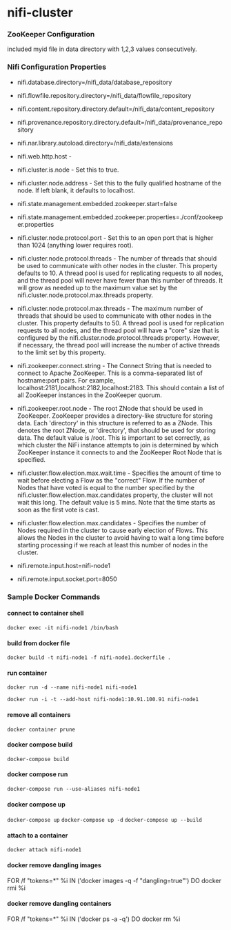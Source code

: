 # nifi-cluster

### ZooKeeper Configuration

included myid file in data directory with 1,2,3 values consecutively.


### Nifi Configuration Properties

- nifi.database.directory=/nifi_data/database_repository
- nifi.flowfile.repository.directory=/nifi_data/flowfile_repository
- nifi.content.repository.directory.default=/nifi_data/content_repository
- nifi.provenance.repository.directory.default=/nifi_data/provenance_repository
- nifi.nar.library.autoload.directory=/nifi_data/extensions
- nifi.web.http.host - 
- nifi.cluster.is.node - Set this to true.
- nifi.cluster.node.address - Set this to the fully qualified hostname of the node. If left blank, it defaults to localhost.

- nifi.state.management.embedded.zookeeper.start=false
- nifi.state.management.embedded.zookeeper.properties=./conf/zookeeper.properties

- nifi.cluster.node.protocol.port - Set this to an open port that is higher than 1024 (anything lower requires root).

- nifi.cluster.node.protocol.threads - The number of threads that should be used to communicate with other nodes in the cluster. This property defaults to 10. A thread pool is used for replicating requests to all nodes, and the thread pool will never have fewer than this number of threads. It will grow as needed up to the maximum value set by the nifi.cluster.node.protocol.max.threads property.

- nifi.cluster.node.protocol.max.threads - The maximum number of threads that should be used to communicate with other nodes in the cluster. This property defaults to 50. A thread pool is used for replication requests to all nodes, and the thread pool will have a "core" size that is configured by the nifi.cluster.node.protocol.threads property. However, if necessary, the thread pool will increase the number of active threads to the limit set by this property.

- nifi.zookeeper.connect.string - The Connect String that is needed to connect to Apache ZooKeeper. This is a comma-separated list of hostname:port pairs. For example, localhost:2181,localhost:2182,localhost:2183. This should contain a list of all ZooKeeper instances in the ZooKeeper quorum.

- nifi.zookeeper.root.node - The root ZNode that should be used in ZooKeeper. ZooKeeper provides a directory-like structure for storing data. Each 'directory' in this structure is referred to as a ZNode. This denotes the root ZNode, or 'directory', that should be used for storing data. The default value is /root. This is important to set correctly, as which cluster the NiFi instance attempts to join is determined by which ZooKeeper instance it connects to and the ZooKeeper Root Node that is specified.

- nifi.cluster.flow.election.max.wait.time - Specifies the amount of time to wait before electing a Flow as the "correct" Flow. If the number of Nodes that have voted is equal to the number specified by the nifi.cluster.flow.election.max.candidates property, the cluster will not wait this long. The default value is 5 mins. Note that the time starts as soon as the first vote is cast.

- nifi.cluster.flow.election.max.candidates - Specifies the number of Nodes required in the cluster to cause early election of Flows. This allows the Nodes in the cluster to avoid having to wait a long time before starting processing if we reach at least this number of nodes in the cluster.

- nifi.remote.input.host=nifi-node1
- nifi.remote.input.socket.port=8050

### Sample Docker Commands

#### connect to container shell
`docker exec -it nifi-node1 /bin/bash`

#### build from docker file
`docker build -t nifi-node1 -f nifi-node1.dockerfile .`

#### run container
`docker run -d --name nifi-node1 nifi-node1`

`docker run -i -t --add-host nifi-node1:10.91.100.91 nifi-node1`

#### remove all containers
`docker container prune`

#### docker compose build
`docker-compose build`

#### docker compose run
`docker-compose run --use-aliases nifi-node1`

#### docker compose up
`docker-compose up`
`docker-compose up -d`
`docker-compose up --build`

#### attach to a container 
`docker attach nifi-node1`


#### docker remove dangling images 
FOR /f "tokens=*" %i IN ('docker images -q -f "dangling=true"') DO docker rmi %i

#### docker remove dangling containers
FOR /f "tokens=*" %i IN ('docker ps -a -q') DO docker rm %i